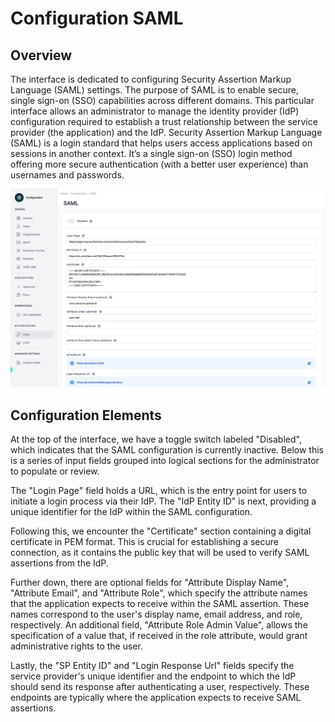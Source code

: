 # Configuration SAML

<head>
  <meta name="guidename" content="API Management"/>
  <meta name="context" content="GUID-4862fe05-72ee-4a2d-a444-4e91327e2a00"/>
</head>

## Overview

The interface is dedicated to configuring Security Assertion Markup Language (SAML) settings. The purpose of SAML is to enable secure, single sign-on (SSO) capabilities across different domains. This particular interface allows an administrator to manage the identity provider (IdP) configuration required to establish a trust relationship between the service provider (the application) and the IdP. Security Assertion Markup Language (SAML) is a login standard that helps users access applications based on sessions in another context. It’s a single sign-on (SSO) login method offering more secure authentication (with a better user experience) than usernames and passwords.

![Administration Portal - Configuration - SAML](../Images/img-cp-admin_portal_config_SAML.png)

## Configuration Elements

At the top of the interface, we have a toggle switch labeled "Disabled", which indicates that the SAML configuration is currently inactive. Below this is a series of input fields grouped into logical sections for the administrator to populate or review.

The "Login Page" field holds a URL, which is the entry point for users to initiate a login process via their IdP. The "IdP Entity ID" is next, providing a unique identifier for the IdP within the SAML configuration.

Following this, we encounter the "Certificate" section containing a digital certificate in PEM format. This is crucial for establishing a secure connection, as it contains the public key that will be used to verify SAML assertions from the IdP.

Further down, there are optional fields for "Attribute Display Name", "Attribute Email", and "Attribute Role", which specify the attribute names that the application expects to receive within the SAML assertion. These names correspond to the user's display name, email address, and role, respectively. An additional field, "Attribute Role Admin Value", allows the specification of a value that, if received in the role attribute, would grant administrative rights to the user.

Lastly, the "SP Entity ID" and "Login Response Url" fields specify the service provider's unique identifier and the endpoint to which the IdP should send its response after authenticating a user, respectively. These endpoints are typically where the application expects to receive SAML assertions.


